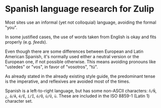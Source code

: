 # Spanish language research for Zulip  

Most sites use an informal (yet not colloquial) language, avoiding the formal
"you".

In some justified cases, the use of words taken from English is okay and fits
properly (e.g. *feeds*).

Even though there are some differences between European and Latin American
Spanish, it's normally used either a neutral version or the European one, if
not possible otherwise. This means avoiding pronouns like "ustedes" or "vos", in
favor of "vosotros", "tú".

As already stated in the already existing style guide, the predominant tense is
the imperative, and reflexives are avoided most of the times.

Spanish is a left-to-right language, but has some non-ASCII characters: `ñ/Ñ`,
`¿`, `á/Á`, `é/É`, `í/Í`, `ó/Ó`, `ú/Ú`, `ü`. These are included in the
ISO 8859-1 (Latin 1) character set.
